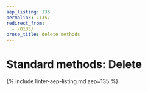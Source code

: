 ```yaml
---
aep_listing: 135
permalink: /135/
redirect_from:
  - /0135/
prose_title: delete methods
---
```


# Standard methods: Delete

{% include linter-aep-listing.md aep=135 %}

